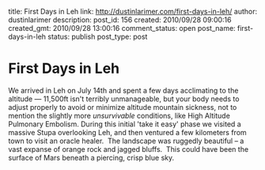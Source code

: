title: First Days in Leh
link: http://dustinlarimer.com/first-days-in-leh/
author: dustinlarimer
description: 
post_id: 156
created: 2010/09/28 09:00:16
created_gmt: 2010/09/28 13:00:16
comment_status: open
post_name: first-days-in-leh
status: publish
post_type: post

# First Days in Leh

We arrived in Leh on July 14th and spent a few days acclimating to the altitude — 11,500ft isn't terribly unmanageable, but your body needs to adjust properly to avoid or minimize altitude mountain sickness, not to mention the slightly more _unsurvivable_ conditions, like High Altitude Pulmonary Embolism. During this initial 'take it easy' phase we visited a massive Stupa overlooking Leh, and then ventured a few kilometers from town to visit an oracle healer.  The landscape was ruggedly beautiful – a vast expanse of orange rock and jagged bluffs.  This could have been the surface of Mars beneath a piercing, crisp blue sky.